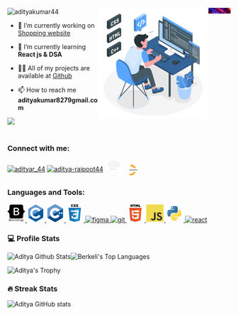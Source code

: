 <p> <img align="right" src="https://github.com/adityakumar44/adityakumar44/blob/main/Black%20Modern%20Personal%20LinkedIn%20Banner.gif" width = 50vh></p>

<picture> <img align="right" src="https://github.com/adityakumar44/adityakumar44/blob/main/programming.svg" width = 250px></picture>


<p align="left"> <img src="https://komarev.com/ghpvc/?username=adityakumar44&label=Profile%20views&color=0e75b6&style=flat" alt="adityakumar44" /> </p>


- 🔭 I’m currently working on [Shopping website](https://github.com/adityarajpoot44/Frontend2.git)

- 🌱 I’m currently learning **React js & DSA**

- 👨‍💻 All of my projects are available at [Github](https://github.com/adityarajpoot44/)

- 📫 How to reach me **adityakumar8279gmail.com**

<img src="https://user-images.githubusercontent.com/73097560/115834477-dbab4500-a447-11eb-908a-139a6edaec5c.gif"><br><br>

<h3 align="left">Connect with me:</h3>
<p align="left">
<a href="https://twitter.com/adityar_44" target="blank"><img align="center" src="https://github.com/adityarajpoot44/adityarajpoot44/blob/main/instagram.png" alt="adityar_44" height="30" width="40" /></a>
<a href="https://linkedin.com/in/aditya-rajpoot44" target="blank"><img align="center" src="https://raw.githubusercontent.com/rahuldkjain/github-profile-readme-generator/master/src/images/icons/Social/linked-in-alt.svg" alt="aditya-rajpoot44" height="30" width="40" /></a>
<a href="https://www.codechef.com/users/adityakumar44" target="blank"><img align="center" src="https://github.com/adityakumar44/adityakumar44/blob/main/icons8-codechef-ios-16-filled-120.png" alt="adityakumar44" height="40" width="40" /></a>
  <a href="https://leetcode.com/adityakumar44/" target="blank"><img align="center" src="https://github.com/adityakumar44/adityakumar44/blob/main/logo-dark-c96c407d175e36c81e236fcfdd682a0b.png" alt="adityakumar44" height="30" width="30" /></a>
</p>
</p>

<h3 align="left">Languages and Tools:</h3>
<p align="left"> <a href="https://getbootstrap.com" target="_blank" rel="noreferrer"> <img src="https://raw.githubusercontent.com/devicons/devicon/master/icons/bootstrap/bootstrap-plain-wordmark.svg" alt="bootstrap" width="40" height="40"/> </a> <a href="https://www.cprogramming.com/" target="_blank" rel="noreferrer"> <img src="https://raw.githubusercontent.com/devicons/devicon/master/icons/c/c-original.svg" alt="c" width="40" height="40"/> </a> <a href="https://www.w3schools.com/cpp/" target="_blank" rel="noreferrer"> <img src="https://raw.githubusercontent.com/devicons/devicon/master/icons/cplusplus/cplusplus-original.svg" alt="cplusplus" width="40" height="40"/> </a> <a href="https://www.w3schools.com/css/" target="_blank" rel="noreferrer"> <img src="https://raw.githubusercontent.com/devicons/devicon/master/icons/css3/css3-original-wordmark.svg" alt="css3" width="40" height="40"/> </a> <a href="https://www.figma.com/" target="_blank" rel="noreferrer"> <img src="https://www.vectorlogo.zone/logos/figma/figma-icon.svg" alt="figma" width="40" height="40"/> </a> <a href="https://git-scm.com/" target="_blank" rel="noreferrer"> <img src="https://www.vectorlogo.zone/logos/git-scm/git-scm-icon.svg" alt="git" width="40" height="40"/> </a> <a href="https://www.w3.org/html/" target="_blank" rel="noreferrer"> <img src="https://raw.githubusercontent.com/devicons/devicon/master/icons/html5/html5-original-wordmark.svg" alt="html5" width="40" height="40"/> </a> <a href="https://developer.mozilla.org/en-US/docs/Web/JavaScript" target="_blank" rel="noreferrer"> <img src="https://raw.githubusercontent.com/devicons/devicon/master/icons/javascript/javascript-original.svg" alt="javascript" width="40" height="40"/> </a> <a href="https://www.python.org" target="_blank" rel="noreferrer"> <img src="https://raw.githubusercontent.com/devicons/devicon/master/icons/python/python-original.svg" alt="python" width="40" height="40"/> </a> <a href="https://reactjs.org/" target="_blank" rel="noreferrer"> <img asrc="https://raw.githubusercontent.com/devicons/devicon/master/icons/react/react-original-wordmark.svg" alt="react" width="40" height="40"/> </a> </p>


### 💻 Profile Stats

<img alt="Aditya Github Stats" src="https://github-readme-stats.vercel.app/api/?username=adityarajpoot44&show_icons=true&include_all_commits=true&count_private=true&theme=react&hide_border=true&bg_color=1F222E&title_color=F85D7F&icon_color=F8D866" height="192px"/><img alt="Berkeli's Top Languages" src="https://github-readme-stats.vercel.app/api/top-langs/?username=adityarajpoot44&langs_count=8&layout=compact&theme=react&hide_border=true&bg_color=1F222E&title_color=F85D7F&icon_color=F8D866" height="192px"/>

![Aditya's Trophy](https://github-profile-trophy.vercel.app/?username=adityarajpoot44&theme=dracula&column=6&no-frame=true)

### 🔥 Streak Stats

![Aditya GitHub stats](https://github-readme-streak-stats.herokuapp.com/?user=adityarajpoot44&theme=tokyonight)


